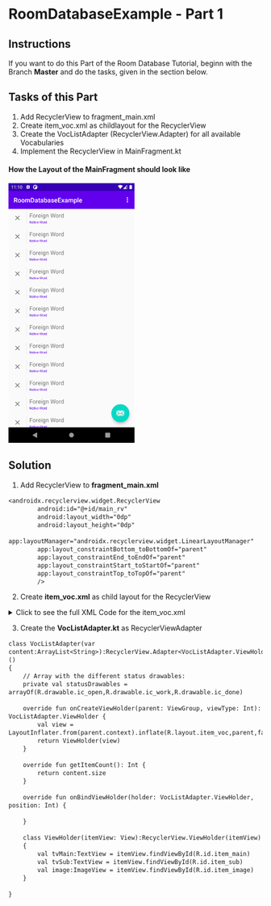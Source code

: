 # RoomDatabaseExample - Part 1
## Instructions
If you want to do this Part of the Room Database Tutorial, beginn with the Branch **Master** and do the tasks, given in the section below.

## Tasks of this Part
1) Add RecyclerView to fragment_main.xml
2) Create item_voc.xml as childlayout for the RecyclerView
3) Create the VocListAdapter (RecyclerView.Adapter) for all available Vocabularies
4) Implement the RecyclerView in MainFragment.kt

#### How the Layout of the MainFragment should look like
<img src="https://github.com/ChrisRoh92/RoomDatabaseExample/blob/Part_1/screenshot/Screenshot_1602587452.png?raw=true" width="250">

## Solution
1) Add RecyclerView to **fragment_main.xml**

```
<androidx.recyclerview.widget.RecyclerView
        android:id="@+id/main_rv"
        android:layout_width="0dp"
        android:layout_height="0dp"
        app:layoutManager="androidx.recyclerview.widget.LinearLayoutManager"
        app:layout_constraintBottom_toBottomOf="parent"
        app:layout_constraintEnd_toEndOf="parent"
        app:layout_constraintStart_toStartOf="parent"
        app:layout_constraintTop_toTopOf="parent"
        />
```


2) Create **item_voc.xml** as child layout for the RecyclerView
<details>
  <summary>Click to see the full XML Code for the item_voc.xml</summary>
  
```
<?xml version="1.0" encoding="utf-8"?>
<androidx.constraintlayout.widget.ConstraintLayout xmlns:android="http://schemas.android.com/apk/res/android"
    xmlns:app="http://schemas.android.com/apk/res-auto"
    xmlns:tools="http://schemas.android.com/tools"
    android:layout_width="match_parent"
    android:layout_height="wrap_content">

    <ImageView
        android:id="@+id/item_image"
        android:layout_width="wrap_content"
        android:layout_height="wrap_content"
        android:layout_marginStart="8dp"
        android:padding="8dp"
        app:layout_constraintBottom_toBottomOf="@+id/item_sub"
        app:layout_constraintDimensionRatio="1:1"
        app:layout_constraintStart_toStartOf="parent"
        app:layout_constraintTop_toTopOf="@+id/item_main"
        app:srcCompat="@drawable/ic_open" />

    <View
        android:id="@+id/divider"
        android:layout_width="1dp"
        android:layout_height="0dp"
        android:layout_marginStart="8dp"
        android:background="?android:attr/listDivider"
        app:layout_constraintBottom_toBottomOf="@+id/item_image"
        app:layout_constraintStart_toEndOf="@+id/item_image"
        app:layout_constraintTop_toTopOf="@+id/item_image" />

    <TextView
        android:id="@+id/item_main"
        android:layout_width="0dp"
        android:layout_height="wrap_content"
        android:layout_marginStart="8dp"
        android:layout_marginTop="8dp"
        android:layout_marginEnd="8dp"
        android:text="Foreign Word"
        android:textSize="18sp"
        app:layout_constraintEnd_toEndOf="parent"
        app:layout_constraintStart_toEndOf="@+id/divider"
        app:layout_constraintTop_toTopOf="parent" />

    <TextView
        android:id="@+id/item_sub"
        android:layout_width="0dp"
        android:layout_height="wrap_content"
        android:layout_marginEnd="8dp"
        android:layout_marginBottom="8dp"
        android:text="Native Word"
        android:textColor="@color/colorPrimary"
        android:textSize="10sp"
        app:layout_constraintBottom_toBottomOf="parent"
        app:layout_constraintEnd_toEndOf="parent"
        app:layout_constraintStart_toStartOf="@+id/item_main"
        app:layout_constraintTop_toBottomOf="@+id/item_main" />
</androidx.constraintlayout.widget.ConstraintLayout>
```
</details>

3) Create the **VocListAdapter.kt** as RecyclerViewAdapter
```
class VocListAdapter(var content:ArrayList<String>):RecyclerView.Adapter<VocListAdapter.ViewHolder>()
{
    // Array with the different status drawables:
    private val statusDrawables = arrayOf(R.drawable.ic_open,R.drawable.ic_work,R.drawable.ic_done)

    override fun onCreateViewHolder(parent: ViewGroup, viewType: Int): VocListAdapter.ViewHolder {
        val view = LayoutInflater.from(parent.context).inflate(R.layout.item_voc,parent,false)
        return ViewHolder(view)
    }

    override fun getItemCount(): Int {
        return content.size
    }

    override fun onBindViewHolder(holder: VocListAdapter.ViewHolder, position: Int) {

    }

    class ViewHolder(itemView: View):RecyclerView.ViewHolder(itemView)
    {
        val tvMain:TextView = itemView.findViewById(R.id.item_main)
        val tvSub:TextView = itemView.findViewById(R.id.item_sub)
        val image:ImageView = itemView.findViewById(R.id.item_image)
    }

}
```
